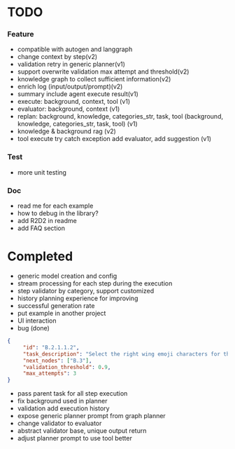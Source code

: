 # TODO

### Feature
- compatible with autogen and langgraph
- change context by step(v2)
- validation retry in generic planner(v1)
- support overwrite validation max attempt and threshold(v2)
- knowledge graph to collect sufficient information(v2)
- enrich log (input/output/prompt)(v2)
- summary include agent execute result(v1)
- execute: background, context, tool (v1)
- evaluator: background, context (v1)
- replan: background, knowledge, categories_str, task, tool (background, knowledge, categories_str, task, tool) (v1)
- knowledge & background rag (v2)
- tool execute try catch exception add evaluator, add suggestion (v1)

### Test
- more unit testing

### Doc
- read me for each example
- how to debug in the library?
- add R2D2 in readme
- add FAQ section

# Completed
- generic model creation and config
- stream processing for each step during the execution
- step validator by category, support customized
- history planning experience for improving
- successful generation rate
- put example in another project
- UI interaction
- bug (done)
```json
{
     "id": "B.2.1.1.2",
     "task_description": "Select the right wing emoji characters for the dragon, focusing on specific styles and sizes.",
     "next_nodes": ["B.3"],
     "validation_threshold": 0.9,
     "max_attempts": 3
}
```
- pass parent task for all step execution 
- fix background used in planner
- validation add execution history 
- expose generic planner prompt from graph planner 
- change validator to evaluator
- abstract validator base, unique output return
- adjust planner prompt to use tool better